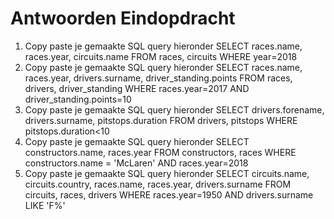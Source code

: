 # Antwoorden Eindopdracht

1. Copy paste je gemaakte SQL query hieronder
   SELECT races.name, races.year, circuits.name FROM races, circuits WHERE year=2018
2. Copy paste je gemaakte SQL query hieronder
   SELECT races.name, races.year, drivers.surname, driver_standing.points FROM races, drivers, driver_standing WHERE races.year=2017 AND driver_standing.points=10
3. Copy paste je gemaakte SQL query hieronder
   SELECT drivers.forename, drivers.surname, pitstops.duration FROM drivers, pitstops WHERE pitstops.duration<10
4. Copy paste je gemaakte SQL query hieronder
   SELECT constructors.name, races.year FROM constructors, races WHERE constructors.name = 'McLaren' AND races.year=2018
5. Copy paste je gemaakte SQL query hieronder
   SELECT circuits.name, circuits.country, races.name, races.year, drivers.surname FROM circuits, races, drivers WHERE races.year=1950 AND drivers.surname LIKE 'F%'
